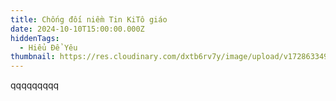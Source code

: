 ```yaml
---
title: Chống đối niềm Tin KiTô giáo
date: 2024-10-10T15:00:00.000Z
hiddenTags:
  - Hiểu Để Yêu
thumbnail: https://res.cloudinary.com/dxtb6rv7y/image/upload/v1728633497/6_l99vop.jpg
---
```

qqqqqqqqq
